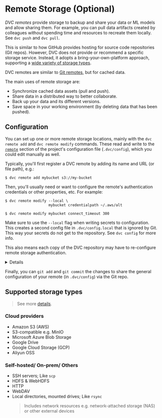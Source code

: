 # Remote Storage (Optional)

_DVC remotes_ provide storage to backup and share your data or ML models and
allow sharing them. For example, you can pull data artifacts created by
colleagues without spending time and resources to recreate them locally. See
`dvc push` and `dvc pull`.

This is similar to how GitHub provides hosting for source code repositories (Git
repos). However, DVC does not provide or recommend a specific storage service.
Instead, it adopts a bring-your-own-platform approach, supporting a
[wide variety of storage types](#supported-storage-types).

<admon type="info">

DVC remotes are similar to [Git remotes], but for <abbr>cached</abbr> data.

[git remotes]: https://git-scm.com/book/en/v2/Git-Basics-Working-with-Remotes

</admon>

The main uses of remote storage are:

- Synchronize <abbr>cached</abbr> data assets (pull and push).
- Share data in a distributed way to better collaborate.
- Back up your data and its different versions.
- Save space in your working environment (by deleting data that has been
  pushed).

## Configuration

You can set up one or more remote storage locations, mainly with the
`dvc remote add` and `dvc remote modify` commands. These read and write to the
[`remote`] section of the project's configuration file (`.dvc/config`), which
you could edit manually as well.

Typically, you'll first register a DVC remote by adding its name and URL (or
file path), e.g.:

```cli
$ dvc remote add mybucket s3://my-bucket
```

Then, you'll usually need or want to configure the remote's authentication
credentials or other properties, etc. For example:

```cli
$ dvc remote modify --local \
                    mybucket credentialpath ~/.aws/alt

$ dvc remote modify mybucket connect_timeout 300
```

<admon type="warn">

Make sure to use the `--local` flag when writing secrets to configuration. This
creates a second config file in `.dvc/config.local` that is ignored by Git. This
way your secrets do not get to the repository. See `dvc config` for more info.

This also means each copy of the <abbr>DVC repository</abbr> may have to
re-configure remote storage authentication.

</admon>

<details>

### Click to see the resulting config files.

```ini
# .dvc/config
['remote "mybucket"']
    url = s3://my-bucket
    connect_timeout = 300
```

```ini
# .dvc/config.local
['remote "mybucket"']
    credentialpath = ~/.aws/alt
```

```ini
# .gitignore
.dvc/config.local
```

</details>

Finally, you can `git add` and `git commit` the changes to share the general
configuration of your remote (in `.dvc/config`) via the Git repo.

[`remote`]: /doc/command-reference/config#remote

## Supported storage types

> See more [details](/doc/command-reference/remote/add#supported-storage-types).

### Cloud providers

- Amazon S3 (AWS)
- S3-compatible e.g. MinIO
- Microsoft Azure Blob Storage
- Google Drive
- Google Cloud Storage (GCP)
- Aliyun OSS

### Self-hosted/ On-prem/ Others

- SSH servers; Like `scp`
- HDFS & WebHDFS
- HTTP
- WebDAV
- Local directories, mounted drives; Like `rsync`
  > Includes network resources e.g. network-attached storage (NAS) or other
  > external devices

